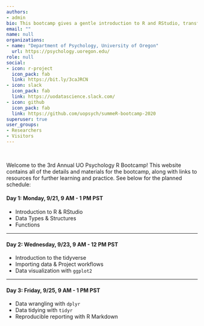 ```yaml
---
authors:
- admin
bio: This bootcamp gives a gentle introduction to R and RStudio, transforming and visualizing data with the tidyverse, and the basics of R Markdown.
email: ""
name: null
organizations:
- name: "Department of Psychology, University of Oregon"
  url: https://psychology.uoregon.edu/
role: null
social:
- icon: r-project
  icon_pack: fab
  link: https://bit.ly/3caJRCN
- icon: slack
  icon_pack: fab
  link: https://uodatascience.slack.com/
- icon: github
  icon_pack: fab
  link: https://github.com/uopsych/summeR-bootcamp-2020
superuser: true
user_groups:
- Researchers
- Visitors
---
```

<br>

Welcome to the 3rd Annual UO Psychology R Bootcamp! This website contains all of the details and materials for the bootcamp, along with links to resources for further learning and practice. See below for the planned schedule:


#### <i class="fa fa-calendar"></i> Day 1: Monday, 9/21, 9 AM - 1 PM PST
+ Introduction to R & RStudio
+ Data Types & Structures
+ Functions

***

#### <i class="fa fa-calendar"></i> Day 2: Wednesday, 9/23, 9 AM - 12 PM PST
+ Introduction to the tidyverse
+ Importing data & Project workflows
+ Data visualization with `ggplot2`

***

#### <i class="fa fa-calendar"></i> Day 3: Friday, 9/25, 9 AM - 1 PM PST
+ Data wrangling with `dplyr`
+ Data tidying with `tidyr`
+ Reproducible reporting with R Markdown
